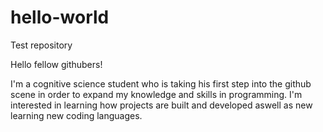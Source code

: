 # hello-world
Test repository

Hello fellow githubers!

I'm a cognitive science student who is taking his first step into the github scene in order to expand my knowledge and skills in programming. I'm interested in learning how projects are built and developed aswell as new learning new coding languages.


